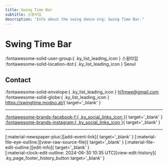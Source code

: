 ```yaml
---
title: Swing Time Bar
subtitle: 스윙타임
description: "Info about the swing dance org: Swing Time Bar."
---
```


# Swing Time Bar

:fontawesome-solid-user-group:{ .ky_list_leading_icon } 스윙타임  
:fontawesome-solid-location-dot:{ .ky_list_leading_icon } Seoul  


## Contact

:fontawesome-solid-envelope:{ .ky_list_leading_icon } <hl1mwe@gmail.com>  
:fontawesome-solid-globe:{ .ky_list_leading_icon } <https://swingtime.modoo.at/>{ target='_blank' }  

---

 [:fontawesome-brands-facebook-f:{ .ky_social_links_icon }](https://www.facebook.com/swingtimebar){ target='_blank' } [:fontawesome-brands-instagram:{ .ky_social_links_icon }](https://instagram.com/swingtimebar){ target='_blank' }

---

<div class="ky_page_footer" markdown>
<div class="ky_page_footer_trailing" markdown="span">
[:material-newspaper-plus:][add-event-link]{ target='_blank' }
[:material-file-eye-outline:][view-raw-source-file]{ target='_blank' }
[:material-file-edit-outline:][edit-info]{ target='_blank' }
</div>
<div class="ky_page_footer_leading" markdown="span">
[:material-clock-edit-outline: 2024-06-30 10:35 UTC][view-edit-history]{ .ky_page_footer_history_button target='_blank' }
</div>
</div>

[add-event-link]: https://github.com/swingdance/events/issues/new?assignees=&labels=add+event&projects=&template=02-add_entity.yml&title=%5Bkr%5D%20%3CName%3E&region=kr&province=Seoul&city=Seoul&org_id=swing-time-bar "Add Event"
[view-raw-source-file]: https://github.com/swingdance/orgs/blob/main/kr/swing-time-bar.json "View Raw Source File"
[edit-info]: https://github.com/swingdance/orgs/issues/new?assignees=&labels=update+org&projects=&template=03-update_entity.yml&title=%5Bkr%5D%20Swing%20Time%20Bar&region=kr&id=swing-time-bar&name=Swing%20Time%20Bar "Edit Info"

[view-edit-history]: https://github.com/swingdance/orgs/commits/main/kr/swing-time-bar.json "View Edit History"
